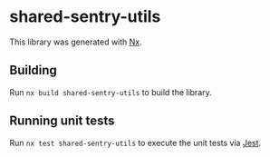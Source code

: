 # shared-sentry-utils

This library was generated with [Nx](https://nx.dev).

## Building

Run `nx build shared-sentry-utils` to build the library.

## Running unit tests

Run `nx test shared-sentry-utils` to execute the unit tests via [Jest](https://jestjs.io).
